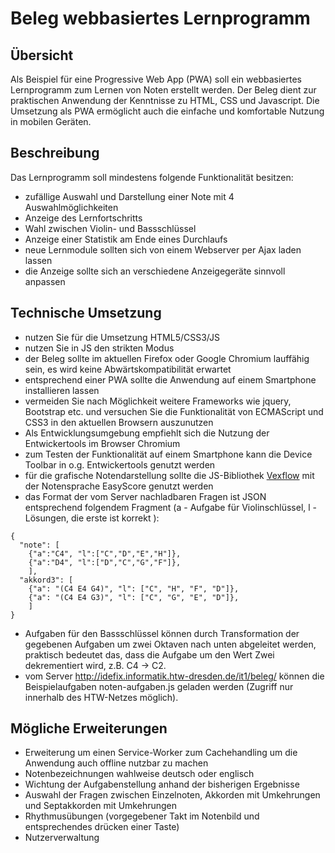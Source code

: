# Beleg webbasiertes Lernprogramm

## Übersicht
Als Beispiel für eine Progressive Web App (PWA) soll ein webbasiertes Lernprogramm zum Lernen von Noten erstellt werden.
Der Beleg dient zur praktischen Anwendung der Kenntnisse zu HTML, CSS und Javascript. Die Umsetzung als PWA ermöglicht auch die einfache und komfortable Nutzung in mobilen Geräten. 


## Beschreibung
Das Lernprogramm soll mindestens folgende Funktionalität besitzen:
- zufällige Auswahl und Darstellung einer Note mit 4 Auswahlmöglichkeiten
- Anzeige des Lernfortschritts
- Wahl zwischen Violin- und Bassschlüssel
- Anzeige einer Statistik am Ende eines Durchlaufs
- neue Lernmodule sollten sich von einem Webserver per Ajax laden lassen
- die Anzeige sollte sich an verschiedene Anzeigegeräte sinnvoll anpassen

## Technische Umsetzung
- nutzen Sie für die Umsetzung HTML5/CSS3/JS 
- nutzen Sie in JS den strikten Modus 
- der Beleg sollte im aktuellen Firefox oder Google Chromium lauffähig sein, es wird keine Abwärtskompatibilität erwartet
- entsprechend einer PWA sollte die Anwendung auf einem Smartphone installieren lassen
- vermeiden Sie nach Möglichkeit weitere Frameworks wie jquery, Bootstrap etc. und versuchen Sie die Funktionalität von ECMAScript und CSS3 in den aktuellen Browsern auszunutzen
- Als Entwicklungsumgebung empfiehlt sich die Nutzung der Entwickertools im Browser Chromium
- zum Testen der Funktionalität auf einem Smartphone kann die Device Toolbar in o.g. Entwickertools genutzt werden
- für die grafische Notendarstellung sollte die JS-Bibliothek [Vexflow](https://github.com/0xfe/vexflow) mit der Notensprache EasyScore genutzt werden
- das Format der vom Server nachladbaren Fragen ist JSON entsprechend folgendem Fragment (a - Aufgabe für Violinschlüssel, l - Lösungen, die erste ist korrekt ):
```
{ 
  "note": [
    {"a":"C4", "l":["C","D","E","H"]},
    {"a":"D4", "l":["D","C","G","F"]},
    ],     
  "akkord3": [
    {"a": "(C4 E4 G4)", "l": ["C", "H", "F", "D"]},
    {"a": "(C4 E4 G3)", "l": ["C", "G", "E", "D"]},
    ]  
}
```
- Aufgaben für den Bassschlüssel können durch Transformation der gegebenen Aufgaben um zwei Oktaven nach unten abgeleitet werden, praktisch bedeutet das, dass die Aufgabe um den Wert Zwei dekrementiert wird, z.B. C4 -> C2.
- vom Server http://idefix.informatik.htw-dresden.de/it1/beleg/ können die Beispielaufgaben noten-aufgaben.js geladen werden (Zugriff nur innerhalb des HTW-Netzes möglich). 


## Mögliche Erweiterungen
- Erweiterung um einen Service-Worker zum Cachehandling um die Anwendung auch offline nutzbar zu machen
- Notenbezeichnungen wahlweise deutsch oder englisch
- Wichtung der Aufgabenstellung anhand der bisherigen Ergebnisse
- Auswahl der Fragen zwischen Einzelnoten, Akkorden mit Umkehrungen und Septakkorden mit Umkehrungen
- Rhythmusübungen (vorgegebener Takt im Notenbild  und entsprechendes drücken einer Taste)
- Nutzerverwaltung
